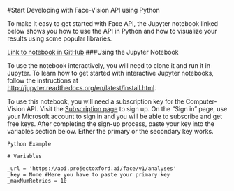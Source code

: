 <!-- NavPath: Computer Vision API
LinkLabel: Get Started in Python
Url: Face-api/documentation/Get-Started-with-Face-API/GetStartedWithPython
Weight: 99
-->

#Start Developing with Face-Vision API using Python

To make it easy to get started with Face API, the Jupyter notebook linked below shows you how to use the API in Python and how to visualize your results using some popular libraries. 

[Link to notebook in GitHub](https://github.com/Microsoft/ProjectOxford-ClientSDK-Dev/blob/master/Face/Python/Jupyter%20Notebook/Face%20Detection%20Example.ipynb)
###Using the Jupyter Notebook

To use the notebook interactively, you will need to clone it and run it in Jupyter. To learn how to get started with interactive Jupyter notebooks, follow the instructions at http://jupyter.readthedocs.org/en/latest/install.html. 

To use this notebook, you will need a subscription key for the Computer-Vision API. Visit the [Subscription page](https://www.microsoft.com/cognitive-services/en-us/sign-up) to sign up. On the “Sign in” page, use your Microsoft account to sign in and you will be able to subscribe and get free keys. After completing the sign-up process, paste your key into the variables section below. Either the primary or the secondary key works.

```
Python Example 

# Variables

_url = 'https://api.projectoxford.ai/face/v1/analyses'
_key = None #Here you have to paste your primary key
_maxNumRetries = 10


```
